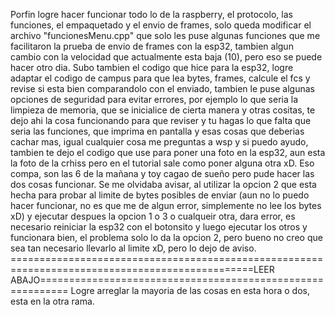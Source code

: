 Porfin logre hacer funcionar todo lo de la raspberry, el protocolo, las funciones, el empaquetado y el envio de frames, solo queda modificar el archivo "funcionesMenu.cpp" que solo les puse algunas funciones que me facilitaron la prueba de envio de frames con la esp32, tambien algun cambio con la velocidad que actualmente esta baja (10), pero eso se puede hacer otro dia. 
Subo tambien el codigo que hice para la esp32, logre adaptar el codigo de campus para que lea bytes, frames, calcule el fcs y revise si esta bien comparandolo con el enviado, tambien le puse algunas opciones de seguridad para evitar errores, por ejemplo lo que seria la limpieza de memoria, que se inicialice de cierta manera y otras cositas, te dejo ahi la cosa funcionando para que reviser y tu hagas lo que falta que seria las funciones, que imprima en pantalla y esas cosas que deberias cachar mas, igual cualquier cosa me preguntas a wsp y si puedo ayudo, tambien te dejo el codigo que use para poner una foto en la esp32, aun esta la foto de la crhiss pero en el tutorial sale como poner alguna otra xD. Eso compa, son las 6 de la mañana y toy cagao de sueño pero pude hacer las dos cosas funcionar.
Se me olvidaba avisar, al utilizar la opcion 2 que esta hecha para probar al limite de bytes posibles de enviar (aun no lo puedo hacer funcionar, no es que me de algun error, simplemente no lee los bytes xD) y ejecutar despues la opcion 1 o 3 o cualqueir otra, dara error, es necesario reiniciar la esp32 con el botonsito y luego ejecutar los otros y funcionara bien, el problema solo lo da la opcion 2, pero bueno no creo que sea tan necesario llevarlo al limite xD, pero lo dejo de aviso.
================================================================================================LEER ABAJO===========================================================
Logre arreglar la mayoria de las cosas en esta hora o dos, esta en la otra rama.
